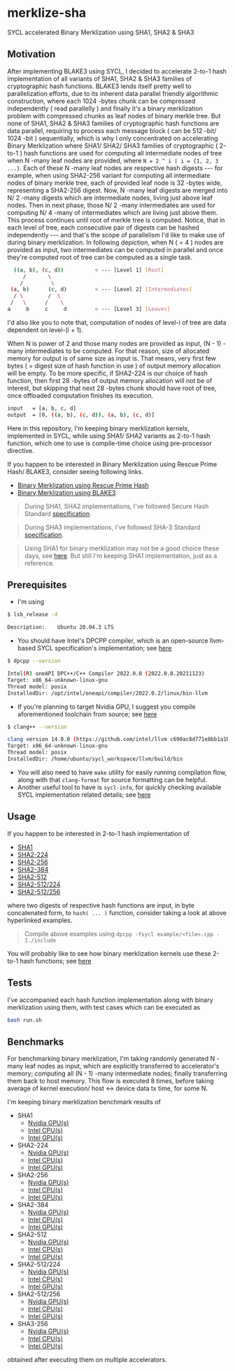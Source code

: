 # merklize-sha

SYCL accelerated Binary Merklization using SHA1, SHA2 & SHA3

## Motivation

After implementing BLAKE3 using SYCL, I decided to accelerate 2-to-1 hash implementation of all variants of SHA1, SHA2 & SHA3 families of cryptographic hash functions. BLAKE3 lends itself pretty well to parallelization efforts, due to its inherent data parallel friendly algorithmic construction, where each 1024 -bytes chunk can be compressed independently ( read parallelly ) and finally it's a binary merklization problem with compressed chunks as leaf nodes of binary merkle tree. But none of SHA1, SHA2 & SHA3 families of cryptographic hash functions are data parallel, requiring to process each message block ( can be 512 -bit/ 1024 -bit ) sequentially, which is why I only concentrated on accelerating Binary Merklization where SHA1/ SHA2/ SHA3 families of cryptographic ( 2-to-1 ) hash functions are used for computing all intermediate nodes of tree when N -many leaf nodes are provided, where `N = 2 ^ i | i = {1, 2, 3 ...}`. Each of these N -many leaf nodes are respective hash digests --- for example, when using SHA2-256 variant for computing all intermediate nodes of binary merkle tree, each of provided leaf node is 32 -bytes wide, representing a SHA2-256 digest. Now, N -many leaf digests are merged into N/ 2 -many digests which are intermediate nodes, living just above leaf nodes. Then in next phase, those N/ 2 -many intermediates are used for computing N/ 4 -many of intermediates which are living just above them. This process continues until root of merkle tree is computed. Notice, that in each level of tree, each consecutive pair of digests can be hashed independently --- and that's the scope of parallelism I'd like to make use of during binary merklization. In following depiction, when N ( = 4 ) nodes are provided as input, two intermediates can be computed in parallel and once they're computed root of tree can be computed as a single task.

```bash
  ((a, b), (c, d))          < --- [Level 1] [Root]
     /       \
    /         \
 (a, b)      (c, d)         < --- [Level 2] [Intermediates]
  / \        /  \
 /   \      /    \
a     b     c     d         < --- [Level 3] [Leaves]
```

I'd also like you to note that, computation of nodes of level-i of tree are data dependent on level-(i + 1).

When N is power of 2 and those many nodes are provided as input, (N - 1) -many intermediates to be computed. For that reason, size of allocated memory for output is of same size as input is. That means, very first few bytes ( = digest size of hash function in use ) of output memory allocation will be empty. To be more specific, if SHA2-224 is our choice of hash function, then first 28 -bytes of output memory allocation will not be of interest, but skipping that next 28 -bytes chunk should have root of tree, once offloaded computation finishes its execution.

```bash
input   = [a, b, c, d]
output  = [0, ((a, b), (c, d)), (a, b), (c, d)]
```

Here in this repository, I'm keeping binary merklization kernels, implemented in SYCL, while using SHA1/ SHA2 variants as 2-to-1 hash function, which one to use is compile-time choice using pre-processor directive.

If you happen to be interested in Binary Merklization using Rescue Prime Hash/ BLAKE3, consider seeing following links.

- [Binary Merklization using Rescue Prime Hash](https://github.com/itzmeanjan/ff-gpu)
- [Binary Merklization using BLAKE3](https://github.com/itzmeanjan/blake3)

> During SHA1, SHA2 implementations, I've followed Secure Hash Standard [specification](http://dx.doi.org/10.6028/NIST.FIPS.180-4).

> During SHA3 implementations, I've followed SHA-3 Standard [specification](http://dx.doi.org/10.6028/NIST.FIPS.202).

> Using SHA1 for binary merklization may not be a good choice these days, see [here](https://csrc.nist.gov/Projects/Hash-Functions/NIST-Policy-on-Hash-Functions). But still I'm keeping SHA1 implementation, just as a reference.

## Prerequisites

- I'm using 

```bash
$ lsb_release -d

Description:    Ubuntu 20.04.3 LTS
```

- You should have Intel's DPCPP compiler, which is an open-source llvm-based SYCL specification's implementation; see [here](https://www.intel.com/content/www/us/en/developer/tools/oneapi/base-toolkit-download.html)

```bash
$ dpcpp --version

Intel(R) oneAPI DPC++/C++ Compiler 2022.0.0 (2022.0.0.20211123)
Target: x86_64-unknown-linux-gnu
Thread model: posix
InstalledDir: /opt/intel/oneapi/compiler/2022.0.2/linux/bin-llvm
```

- If you're planning to target Nvidia GPU, I suggest you compile aforementioned toolchain from source; see [here](https://intel.github.io/llvm-docs/GetStartedGuide.html#prerequisites)

```bash
$ clang++ --version

clang version 14.0.0 (https://github.com/intel/llvm c690ac8d771e8bb1a1be651872b782f4044d936c)
Target: x86_64-unknown-linux-gnu
Thread model: posix
InstalledDir: /home/ubuntu/sycl_workspace/llvm/build/bin
```

- You will also need to have `make` utility for easily running compilation flow, along with that `clang-format` for source formatting can be helpful.
- Another useful tool to have is `sycl-info`, for quickly checking available SYCL implementation related details; see [here](https://github.com/codeplaysoftware/sycl-info)

## Usage

If you happen to be interested in 2-to-1 hash implementation of

- [SHA1](https://github.com/itzmeanjan/merklize-sha/blob/fd76b7a/example/sha1.cpp)
- [SHA2-224](https://github.com/itzmeanjan/merklize-sha/blob/fd76b7a/example/sha2_224.cpp)
- [SHA2-256](https://github.com/itzmeanjan/merklize-sha/blob/fd76b7a/example/sha2_256.cpp)
- [SHA2-384](https://github.com/itzmeanjan/merklize-sha/blob/fd76b7a/example/sha2_384.cpp)
- [SHA2-512](https://github.com/itzmeanjan/merklize-sha/blob/fd76b7a/example/sha2_512.cpp)
- [SHA2-512/224](https://github.com/itzmeanjan/merklize-sha/blob/fd76b7a/example/sha2_512_224.cpp)
- [SHA2-512/256](https://github.com/itzmeanjan/merklize-sha/blob/fd76b7a/example/sha2_512_256.cpp)

where two digests of respective hash functions are input, in byte concatenated form, to `hash( ... )` function, consider taking a look at above hyperlinked examples.

> Compile above examples using `dpcpp -fsycl example/<file>.cpp -I./include`

You will probably like to see how binary merklization kernels use these 2-to-1 hash functions; see [here](https://github.com/itzmeanjan/merklize-sha/blob/fd76b7a/include/merklize.hpp)

## Tests

I've accompanied each hash function implementation along with binary merklization using them, with test cases which can be executed as

```bash
bash run.sh
```

## Benchmarks

For benchmarking binary merklization, I'm taking randomly generated N -many leaf nodes as input, which are explicitly transferred to accelerator's memory; computing all (N - 1) -many intermediate nodes; finally transferring them back to host memory. This flow is executed 8 times, before taking average of kernel execution/ host <-> device data tx time, for some N.

I'm keeping binary merklization benchmark results of

- SHA1
  - [Nvidia GPU(s)](results/sha1/nvidia_gpu.md)
  - [Intel CPU(s)](results/sha1/intel_cpu.md)
  - [Intel GPU(s)](results/sha1/intel_gpu.md)
- SHA2-224
  - [Nvidia GPU(s)](results/sha2-224/nvidia_gpu.md)
  - [Intel CPU(s)](results/sha2-224/intel_cpu.md)
  - [Intel GPU(s)](results/sha2-224/intel_gpu.md)
- SHA2-256
  - [Nvidia GPU(s)](results/sha2-256/nvidia_gpu.md)
  - [Intel CPU(s)](results/sha2-256/intel_cpu.md)
  - [Intel GPU(s)](results/sha2-256/intel_gpu.md)
- SHA2-384
  - [Nvidia GPU(s)](results/sha2-384/nvidia_gpu.md)
  - [Intel CPU(s)](results/sha2-384/intel_cpu.md)
  - [Intel GPU(s)](results/sha2-384/intel_gpu.md)
- SHA2-512
  - [Nvidia GPU(s)](results/sha2-512/nvidia_gpu.md)
  - [Intel CPU(s)](results/sha2-512/intel_cpu.md)
  - [Intel GPU(s)](results/sha2-512/intel_gpu.md)
- SHA2-512/224
  - [Nvidia GPU(s)](results/sha2-512-224/nvidia_gpu.md)
  - [Intel CPU(s)](results/sha2-512-224/intel_cpu.md)
  - [Intel GPU(s)](results/sha2-512-224/intel_gpu.md)
- SHA2-512/256
  - [Nvidia GPU(s)](results/sha2-512-256/nvidia_gpu.md)
  - [Intel CPU(s)](results/sha2-512-256/intel_cpu.md)
  - [Intel GPU(s)](results/sha2-512-256/intel_gpu.md)
- SHA3-256
  - [Nvidia GPU(s)](results/sha3-256/nvidia_gpu.md)
  - [Intel CPU(s)](results/sha3-256/intel_cpu.md)
  - [Intel GPU(s)](results/sha3-256/intel_gpu.md)

obtained after executing them on multiple accelerators.
